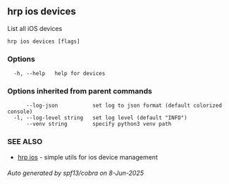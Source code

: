 ## hrp ios devices

List all iOS devices

```
hrp ios devices [flags]
```

### Options

```
  -h, --help   help for devices
```

### Options inherited from parent commands

```
      --log-json           set log to json format (default colorized console)
  -l, --log-level string   set log level (default "INFO")
      --venv string        specify python3 venv path
```

### SEE ALSO

* [hrp ios](hrp_ios.md)	 - simple utils for ios device management

###### Auto generated by spf13/cobra on 8-Jun-2025
